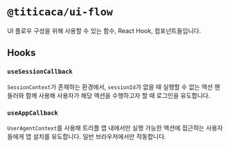 # `@titicaca/ui-flow`

UI 플로우 구성을 위해 사용할 수 있는 함수, React Hook, 컴포넌트들입니다.

## Hooks

### `useSessionCallback`

`SessionContext`가 존재하는 환경에서, `sessionId`가 없을 때 실행할 수 없는 액션
핸들러와 함께 사용해 사용자가 해당 액션을 수행하고자 할 때 로그인을 유도합니다.

### `useAppCallback`

`UserAgentContext`를 사용해 트리플 앱 내에서만 실행 가능한 액션에 접근하는
사용자들에게 앱 설치를 유도합니다. 일반 브라우저에서만 작동합니다.
